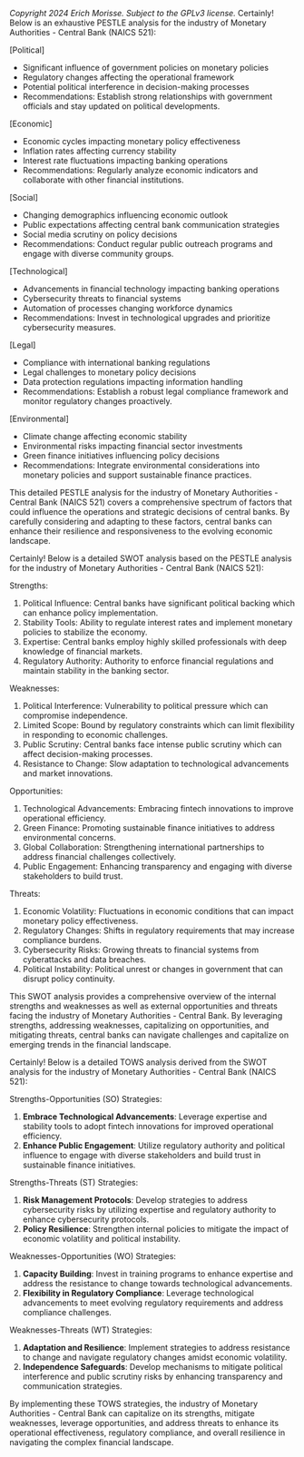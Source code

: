 *Copyright 2024 Erich Morisse.  Subject to the GPLv3 license.*
Certainly! Below is an exhaustive PESTLE analysis for the industry of Monetary Authorities - Central Bank (NAICS 521):

[Political]
- Significant influence of government policies on monetary policies
- Regulatory changes affecting the operational framework
- Potential political interference in decision-making processes
- Recommendations: Establish strong relationships with government officials and stay updated on political developments.

[Economic]
- Economic cycles impacting monetary policy effectiveness
- Inflation rates affecting currency stability
- Interest rate fluctuations impacting banking operations
- Recommendations: Regularly analyze economic indicators and collaborate with other financial institutions.

[Social]
- Changing demographics influencing economic outlook
- Public expectations affecting central bank communication strategies
- Social media scrutiny on policy decisions
- Recommendations: Conduct regular public outreach programs and engage with diverse community groups.

[Technological]
- Advancements in financial technology impacting banking operations
- Cybersecurity threats to financial systems
- Automation of processes changing workforce dynamics
- Recommendations: Invest in technological upgrades and prioritize cybersecurity measures.

[Legal]
- Compliance with international banking regulations
- Legal challenges to monetary policy decisions
- Data protection regulations impacting information handling
- Recommendations: Establish a robust legal compliance framework and monitor regulatory changes proactively.

[Environmental]
- Climate change affecting economic stability
- Environmental risks impacting financial sector investments
- Green finance initiatives influencing policy decisions
- Recommendations: Integrate environmental considerations into monetary policies and support sustainable finance practices.

This detailed PESTLE analysis for the industry of Monetary Authorities - Central Bank (NAICS 521) covers a comprehensive spectrum of factors that could influence the operations and strategic decisions of central banks. By carefully considering and adapting to these factors, central banks can enhance their resilience and responsiveness to the evolving economic landscape.

Certainly! Below is a detailed SWOT analysis based on the PESTLE analysis for the industry of Monetary Authorities - Central Bank (NAICS 521):

Strengths:
1. Political Influence: Central banks have significant political backing which can enhance policy implementation.
2. Stability Tools: Ability to regulate interest rates and implement monetary policies to stabilize the economy.
3. Expertise: Central banks employ highly skilled professionals with deep knowledge of financial markets.
4. Regulatory Authority: Authority to enforce financial regulations and maintain stability in the banking sector.

Weaknesses:
1. Political Interference: Vulnerability to political pressure which can compromise independence.
2. Limited Scope: Bound by regulatory constraints which can limit flexibility in responding to economic challenges.
3. Public Scrutiny: Central banks face intense public scrutiny which can affect decision-making processes.
4. Resistance to Change: Slow adaptation to technological advancements and market innovations.

Opportunities:
1. Technological Advancements: Embracing fintech innovations to improve operational efficiency.
2. Green Finance: Promoting sustainable finance initiatives to address environmental concerns.
3. Global Collaboration: Strengthening international partnerships to address financial challenges collectively.
4. Public Engagement: Enhancing transparency and engaging with diverse stakeholders to build trust.

Threats:
1. Economic Volatility: Fluctuations in economic conditions that can impact monetary policy effectiveness.
2. Regulatory Changes: Shifts in regulatory requirements that may increase compliance burdens.
3. Cybersecurity Risks: Growing threats to financial systems from cyberattacks and data breaches.
4. Political Instability: Political unrest or changes in government that can disrupt policy continuity.

This SWOT analysis provides a comprehensive overview of the internal strengths and weaknesses as well as external opportunities and threats facing the industry of Monetary Authorities - Central Bank. By leveraging strengths, addressing weaknesses, capitalizing on opportunities, and mitigating threats, central banks can navigate challenges and capitalize on emerging trends in the financial landscape.

Certainly! Below is a detailed TOWS analysis derived from the SWOT analysis for the industry of Monetary Authorities - Central Bank (NAICS 521):

Strengths-Opportunities (SO) Strategies:
1. **Embrace Technological Advancements**: Leverage expertise and stability tools to adopt fintech innovations for improved operational efficiency.
2. **Enhance Public Engagement**: Utilize regulatory authority and political influence to engage with diverse stakeholders and build trust in sustainable finance initiatives.

Strengths-Threats (ST) Strategies:
1. **Risk Management Protocols**: Develop strategies to address cybersecurity risks by utilizing expertise and regulatory authority to enhance cybersecurity protocols.
2. **Policy Resilience**: Strengthen internal policies to mitigate the impact of economic volatility and political instability.

Weaknesses-Opportunities (WO) Strategies:
1. **Capacity Building**: Invest in training programs to enhance expertise and address the resistance to change towards technological advancements.
2. **Flexibility in Regulatory Compliance**: Leverage technological advancements to meet evolving regulatory requirements and address compliance challenges.

Weaknesses-Threats (WT) Strategies:
1. **Adaptation and Resilience**: Implement strategies to address resistance to change and navigate regulatory changes amidst economic volatility.
2. **Independence Safeguards**: Develop mechanisms to mitigate political interference and public scrutiny risks by enhancing transparency and communication strategies.

By implementing these TOWS strategies, the industry of Monetary Authorities - Central Bank can capitalize on its strengths, mitigate weaknesses, leverage opportunities, and address threats to enhance its operational effectiveness, regulatory compliance, and overall resilience in navigating the complex financial landscape.

